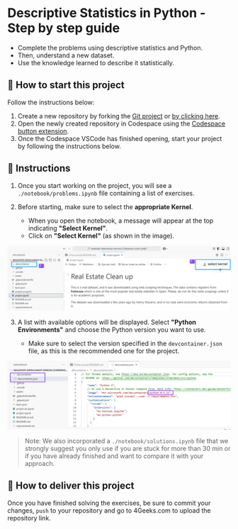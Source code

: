 <!--hide-->
# Descriptive Statistics in Python - Step by step guide
<!--endhide-->

- Complete the problems using descriptive statistics and Python.
- Then, understand a new dataset.
- Use the knowledge learned to describe it statistically.

## 🌱 How to start this project

Follow the instructions below:

1. Create a new repository by forking the [Git project](https://github.com/4GeeksAcademy/descriptive-statistics-exercises-project-with-python) or [by clicking here](https://github.com/4GeeksAcademy/descriptive-statistics-exercises-project-with-python/fork).
2. Open the newly created repository in Codespace using the [Codespace button extension](https://docs.github.com/en/codespaces/developing-in-codespaces/creating-a-codespace-for-a-repository#creating-a-codespace-for-a-repository).
3. Once the Codespace VSCode has finished opening, start your project by following the instructions below.

## 📝 Instructions

1. Once you start working on the project, you will see a `./notebook/problems.ipynb` file containing a list of exercises. 

2. Before starting, make sure to select the **appropriate Kernel**.

    - When you open the notebook, a message will appear at the top indicating **"Select Kernel"**.
    - Click on **"Select Kernel"** (as shown in the image).

![image-kernel](assets/image-kernel.png)

3. A list with available options will be displayed. Select **"Python Environments"** and choose the Python version you want to use.

    - Make sure to select the version specified in the `devcontainer.json` file, as this is the recommended one for the project.

![image-devcontainer](assets/devcontainer-image.png)

> Note: We also incorporated a `./notebook/solutions.ipynb` file that we strongly suggest you only use if you are stuck for more than 30 min or if you have already finished and want to compare it with your approach.

## 🚛 How to deliver this project

Once you have finished solving the exercises, be sure to commit your changes, `push` to your repository and go to 4Geeks.com to upload the repository link.

